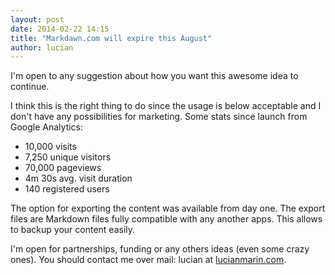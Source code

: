 ```yaml
---
layout: post
date: 2014-02-22 14:15
title: "Markdawn.com will expire this August"
author: lucian
---
```


I'm open to any suggestion about how you want this awesome idea to continue.

I think this is the right thing to do since the usage is below acceptable and I don't have any possibilities for marketing. Some stats since launch from Google Analytics:

* 10,000 visits
* 7,250 unique visitors
* 70,000 pageviews
* 4m 30s avg. visit duration
* 140 registered users

The option for exporting the content was available from day one. The export files are Markdown files fully compatible with any another apps. This allows to backup your content easily.

I'm open for partnerships, funding or any others ideas (even some crazy ones). You should contact me over mail: lucian at [lucianmarin.com](http://lucianmarin.com/).